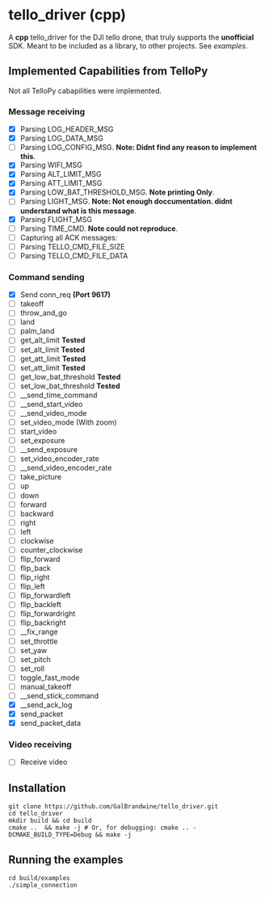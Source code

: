 # tello_driver (cpp)

A **cpp** tello_driver for the DJI tello drone, that truly supports the **unofficial** SDK.
Meant to be included as a library, to other projects. See *examples*.

## Implemented Capabilities from TelloPy

Not all TelloPy cabapilities were implemented.

### Message receiving

- [x] Parsing LOG_HEADER_MSG  
- [x] Parsing LOG_DATA_MSG  
- [ ] Parsing LOG_CONFIG_MSG. **Note: Didnt find any reason to implement this**.
- [x] Parsing WIFI_MSG
- [x] Parsing ALT_LIMIT_MSG
- [x] Parsing ATT_LIMIT_MSG
- [x] Parsing LOW_BAT_THRESHOLD_MSG. **Note printing Only**.
- [ ] Parsing LIGHT_MSG. **Note: Not enough doccumentation. didnt understand what is this message**.
- [x] Parsing FLIGHT_MSG
- [ ] Parsing TIME_CMD. **Note could not reproduce**.
- [ ] Capturing all ACK messages:
- [ ] Parsing TELLO_CMD_FILE_SIZE
- [ ] Parsing TELLO_CMD_FILE_DATA

### Command sending

- [x] Send conn_req **(Port 9617)**
- [ ] takeoff
- [ ] throw_and_go
- [ ] land
- [ ] palm_land
- [ ] get_alt_limit **Tested**
- [ ] set_alt_limit **Tested**
- [ ] get_att_limit **Tested**
- [ ] set_att_limit **Tested**
- [ ] get_low_bat_threshold **Tested**
- [ ] set_low_bat_threshold **Tested**
- [ ] __send_time_command
- [ ] __send_start_video
- [ ] __send_video_mode
- [ ] set_video_mode (With zoom)
- [ ] start_video
- [ ] set_exposure
- [ ] __send_exposure
- [ ] set_video_encoder_rate
- [ ] __send_video_encoder_rate
- [ ] take_picture
- [ ] up
- [ ] down
- [ ] forward
- [ ] backward
- [ ] right
- [ ] left
- [ ] clockwise
- [ ] counter_clockwise
- [ ] flip_forward
- [ ] flip_back
- [ ] flip_right
- [ ] flip_left
- [ ] flip_forwardleft
- [ ] flip_backleft
- [ ] flip_forwardright
- [ ] flip_backright
- [ ] __fix_range
- [ ] set_throttle
- [ ] set_yaw
- [ ] set_pitch
- [ ] set_roll
- [ ] toggle_fast_mode
- [ ] manual_takeoff
- [ ] __send_stick_command
- [x] __send_ack_log
- [x] send_packet
- [x] send_packet_data

### Video receiving

- [ ] Receive video

## Installation

```shell
git clone https://github.com/GalBrandwine/tello_driver.git
cd tello_driver
mkdir build && cd build
cmake ..  && make -j # Or, for debugging: cmake .. -DCMAKE_BUILD_TYPE=Debug && make -j
```

## Running the examples

```shell
cd build/examples
./simple_connection

